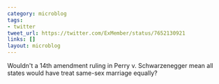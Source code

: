```yaml
---
category: microblog
tags:
- twitter
tweet_url: https://twitter.com/ExMember/status/7652130921
links: []
layout: microblog
---
```

Wouldn't a 14th amendment ruling in Perry v. Schwarzenegger mean all states would have treat same-sex marriage equally?
